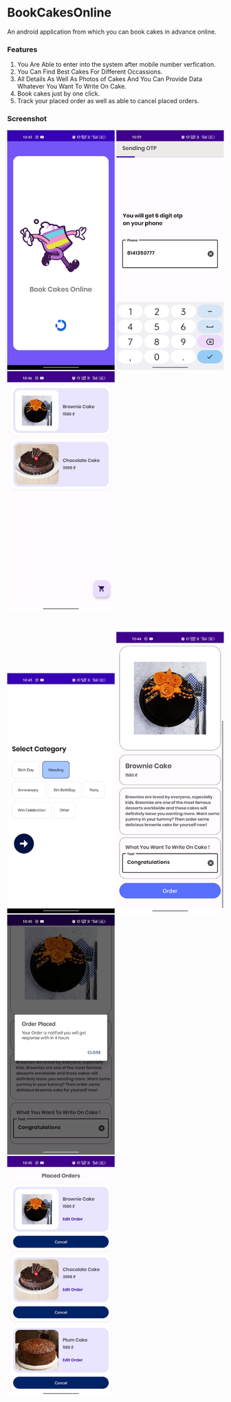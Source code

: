 # BookCakesOnline
An android application from which you can book cakes in advance online.

### Features

1. You Are Able to enter into the system after mobile number verfication.
2. You Can Find Best Cakes For Different Occassions.
3. All Details As Well As Photos of Cakes And You Can Provide Data Whatever You Want To Write On Cake.
4. Book cakes just by one click.
5. Track your placed order as well as able to cancel placed orders.

### Screenshot
<p float="left">
<img src="screenshots/WhatsApp Image 2023-01-20 at 10.45.33 PM.jpeg" width="250" /> 
   <img src="screenshots/WhatsApp Image 2023-01-20 at 11.00.19 PM.jpeg" width="250" />
      <img src="screenshots/WhatsApp Image 2023-01-20 at 10.46.50 PM.jpeg" width="250" />

  
</p>
<br/>
<p float="left">
  <img src="screenshots/WhatsApp Image 2023-01-20 at 10.45.32 PM (1).jpeg" width="250" />
  <img src="screenshots/WhatsApp Image 2023-01-20 at 10.45.31 PM (1).jpeg" width="250" /> 
  <img src="screenshots/WhatsApp Image 2023-01-20 at 10.45.31 PM.jpeg" width="250" />
  <br/>
<img src="screenshots/WhatsApp Image 2023-01-20 at 10.45.30 PM.jpeg" width="250" />

 
  
</p>
